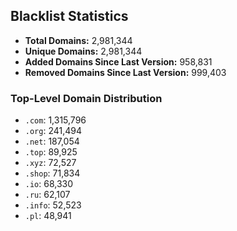 ## Blacklist Statistics

- **Total Domains:** 2,981,344
- **Unique Domains:** 2,981,344
- **Added Domains Since Last Version:** 958,831
- **Removed Domains Since Last Version:** 999,403

### Top-Level Domain Distribution

-  `.com`: 1,315,796
-  `.org`: 241,494
-  `.net`: 187,054
-  `.top`: 89,925
-  `.xyz`: 72,527
-  `.shop`: 71,834
-  `.io`: 68,330
-  `.ru`: 62,107
-  `.info`: 52,523
-  `.pl`: 48,941

